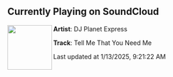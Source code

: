 ## Currently Playing on SoundCloud

[<img align="left" width="100" src="https://i1.sndcdn.com/artworks-qcZBMOuo8LC0-0-t500x500.jpg">](https://soundcloud.com/djplanetexpress/tell-me-that-you-need-me?in=saxurn/sets/poppin-tags)

**Artist**: DJ Planet Express 

**Track**: Tell Me That You Need Me

Last updated at 1/13/2025, 9:21:22 AM
